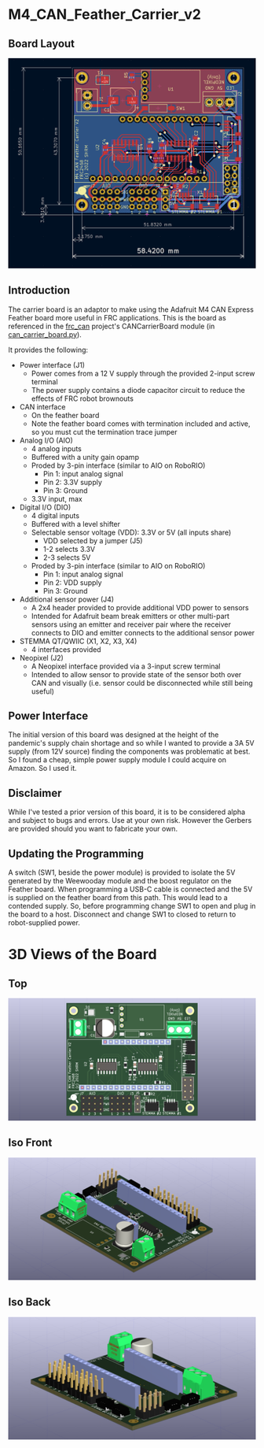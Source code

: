# M4_CAN_Feather_Carrier_v2

## Board Layout
![alt text](https://github.com/2468shrm/M4_CAN_Feather_Carrier_v2/blob/main/Images/Board%20Layout.png?raw=true)

## Introduction
The carrier board is an adaptor to make using the Adafruit M4 CAN Express
Feather board more useful in FRC applications.  This is the board as referenced in
the [frc_can](https://github.com/2468shrm/frc_can) project's CANCarrierBoard module
(in [can_carrier_board.py](https://github.com/2468shrm/frc_can/blob/main/can_carrier_board.py)).

It provides the following:
- Power interface (J1)
  - Power comes from a 12 V supply through the provided 2-input screw terminal
  - The power supply contains a diode capacitor circuit to reduce the effects of FRC robot brownouts
- CAN interface
  - On the feather board
  - Note the feather board comes with termination included and active, so you must cut the termination trace jumper
- Analog I/O (AIO)
  - 4 analog inputs
  - Buffered with a unity gain opamp
  - Proded by 3-pin interface (similar to AIO on RoboRIO)
    - Pin 1: input analog signal
    - Pin 2: 3.3V supply
    - Pin 3: Ground
  - 3.3V input, max
- Digital I/O (DIO)
  - 4 digital inputs
  - Buffered with a level shifter
  - Selectable sensor voltage (VDD): 3.3V or 5V (all inputs share)
    - VDD selected by a jumper (J5)
    - 1-2 selects 3.3V
    - 2-3 selects 5V
  - Proded by 3-pin interface (similar to AIO on RoboRIO)
    - Pin 1: input analog signal
    - Pin 2: VDD supply
    - Pin 3: Ground
- Additional sensor power (J4)
	- A 2x4 header provided to provide additional VDD power to sensors
    - Intended for Adafruit beam break emitters or other multi-part sensors using an emitter and receiver pair where the receiver connects to DIO and emitter connects to the additional sensor power
- STEMMA QT/QWIIC (X1, X2, X3, X4)
  - 4 interfaces provided
- Neopixel (J2)
  - A Neopixel interface provided via a 3-input screw terminal
  - Intended to allow sensor to provide state of the sensor both over CAN and visually (i.e. sensor could be disconnected while still being useful)

## Power Interface
The initial version of this board was designed at the height of the pandemic's supply
chain shortage and so while I wanted to provide a 3A 5V supply (from 12V source) finding
the components was problematic at best. So I found a cheap, simple power supply module I
could acquire on Amazon. So I used it.

## Disclaimer
While I've tested a prior version of this board, it is to be considered alpha and subject
to bugs and errors. Use at your own risk.  However the Gerbers are provided should you
want to fabricate your own.

## Updating the Programming
A switch (SW1, beside the power module) is provided to isolate the 5V generated by the
Weewooday module and the boost regulator on the Feather board. When programming a USB-C
cable is connected and the 5V is supplied on the feather board from this path. This would
lead to a contended supply. So, before programming change SW1 to open and plug in the board
to a host.  Disconnect and change SW1 to closed to return to robot-supplied power.

# 3D Views of the Board
## Top
![alt text](https://github.com/2468shrm/M4_CAN_Feather_Carrier_v2/blob/main/Images/M4_CAN_Feather_Carrier%20Top.png?raw=true)

## Iso Front
![alt text](https://github.com/2468shrm/M4_CAN_Feather_Carrier_v2/blob/main/Images/M4_CAN_Feather_Carrier%20Corner%202%20Iso.png?raw=true)

## Iso Back
![alt text](https://github.com/2468shrm/M4_CAN_Feather_Carrier_v2/blob/main/Images/M4_CAN_Feather_Carrier%20Corner%20Iso.png?raw=true)

